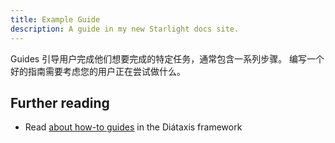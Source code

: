 ```yaml
---
title: Example Guide
description: A guide in my new Starlight docs site.
---
```

Guides 引导用户完成他们想要完成的特定任务，通常包含一系列步骤。
编写一个好的指南需要考虑您的用户正在尝试做什么。
## Further reading

- Read [about how-to guides](https://diataxis.fr/how-to-guides/) in the Diátaxis framework
